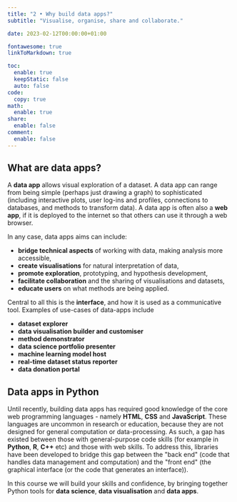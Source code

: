 ```yaml
---
title: "2 • Why build data apps?"
subtitle: "Visualise, organise, share and collaborate."

date: 2023-02-12T00:00:00+01:00

fontawesome: true
linkToMarkdown: true

toc:
  enable: true
  keepStatic: false
  auto: false
code:
  copy: true
math:
  enable: true
share:
  enable: false
comment:
  enable: false
---
```


## What are data apps?
A **data app** allows visual exploration of a dataset. A data app can range from being simple (perhaps just drawing a graph) to sophisticated (including interactive plots, user log-ins and profiles, connections to databases, and methods to transform data). A data app is often also a **web app**, if it is deployed to the internet so that others can use it through a web browser.

In any case, data apps aims can include:
- **bridge technical aspects** of working with data, making analysis more accessible,
- **create visualisations** for natural interpretation of data,
- **promote exploration**, prototyping, and hypothesis development,
- **facilitate collaboration** and the sharing of visualisations and datasets,
- **educate users** on what methods are being applied.

Central to all this is the **interface**, and how it is used as a communicative tool. Examples of use-cases of data-apps include
- **dataset explorer** 
- **data visualisation builder and customiser**
- **method demonstrator**
- **data science portfolio presenter**
- **machine learning model host**
- **real-time dataset status reporter**
- **data donation portal**

## Data apps in Python
Until recently, building data apps has required good knowledge of the core web programming languages - namely **HTML**, **CSS** and **JavaScript**. These languages are uncommon in research or education, because they are not designed for general computation or data-processing. As such, a gap has existed between those with general-purpose code skills (for example in **Python**, **R**, **C++** etc) and those with web skills. To address this, libraries have been developed to bridge this gap between the "back end" (code that handles data management and computation) and the "front end" (the graphical interface (or the code that generates an interface)).

In this course we will build your skills and confidence, by bringing together Python tools for **data science**, **data visualisation** and **data apps**.
